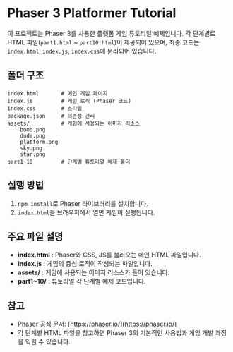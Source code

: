 # Phaser 3 Platformer Tutorial

이 프로젝트는 Phaser 3를 사용한 플랫폼 게임 튜토리얼 예제입니다. 
각 단계별로 HTML 파일(`part1.html` ~ `part10.html`)이 제공되어 있으며, 
최종 코드는 `index.html`, `index.js`, `index.css`에 분리되어 있습니다.

## 폴더 구조

```
index.html       # 메인 게임 페이지
index.js         # 게임 로직 (Phaser 코드)
index.css        # 스타일
package.json     # 의존성 관리
assets/          # 게임에 사용되는 이미지 리소스
    bomb.png
    dude.png
    platform.png
    sky.png
    star.png
part1~10         # 단계별 튜토리얼 예제 폴더
```

## 실행 방법

1. `npm install`로 Phaser 라이브러리를 설치합니다.
2. `index.html`을 브라우저에서 열면 게임이 실행됩니다.

## 주요 파일 설명

- **index.html** : Phaser와 CSS, JS를 불러오는 메인 HTML 파일입니다.
- **index.js** : 게임의 중심 로직이 작성되는 파일입니다.
- **assets/** : 게임에 사용되는 이미지 리소스가 들어 있습니다.
- **part1~10/** : 튜토리얼 각 단계별 예제 코드입니다.

## 참고

- Phaser 공식 문서: [https://phaser.io/](https://phaser.io/)
- 각 단계별 HTML 파일을 참고하면 Phaser 3의 기본적인 사용법과 게임 개발 과정을 익힐 수 있습니다.